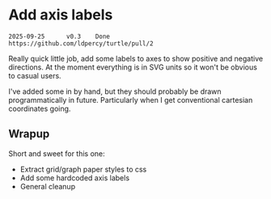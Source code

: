 Add axis labels
================

```
2025-09-25		v0.3	Done	https://github.com/ldpercy/turtle/pull/2
```



Really quick little job, add some labels to axes to show positive and negative directions.
At the moment everything is in SVG units so it won't be obvious to casual users.

I've added some in by hand, but they should probably be drawn programmatically in future.
Particularly when I get conventional cartesian coordinates going.


Wrapup
------
Short and sweet for this one:

* Extract grid/graph paper styles to css
* Add some hardcoded axis labels
* General cleanup
